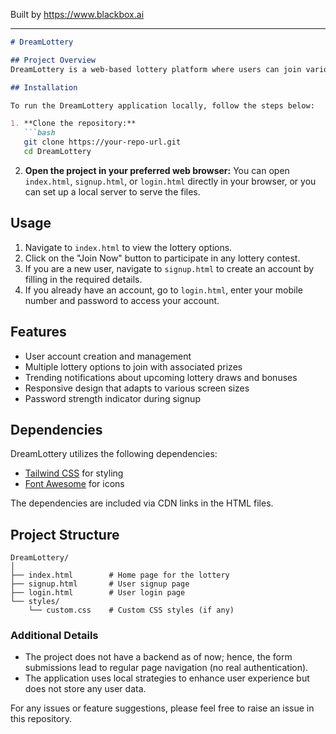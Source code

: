 
Built by https://www.blackbox.ai

---

```markdown
# DreamLottery

## Project Overview
DreamLottery is a web-based lottery platform where users can join various lottery contests, manage their accounts, and view trending lottery events. The application features a modern and responsive user interface, leveraging Tailwind CSS for styling and Font Awesome for icons.

## Installation

To run the DreamLottery application locally, follow the steps below:

1. **Clone the repository:**
   ```bash
   git clone https://your-repo-url.git
   cd DreamLottery
   ```

2. **Open the project in your preferred web browser:**
   You can open `index.html`, `signup.html`, or `login.html` directly in your browser, or you can set up a local server to serve the files.

## Usage

1. Navigate to `index.html` to view the lottery options.
2. Click on the "Join Now" button to participate in any lottery contest.
3. If you are a new user, navigate to `signup.html` to create an account by filling in the required details.
4. If you already have an account, go to `login.html`, enter your mobile number and password to access your account.

## Features

- User account creation and management
- Multiple lottery options to join with associated prizes
- Trending notifications about upcoming lottery draws and bonuses
- Responsive design that adapts to various screen sizes
- Password strength indicator during signup

## Dependencies

DreamLottery utilizes the following dependencies:

- [Tailwind CSS](https://tailwindcss.com/) for styling
- [Font Awesome](https://fontawesome.com/) for icons

The dependencies are included via CDN links in the HTML files.

## Project Structure

```plaintext
DreamLottery/
│
├── index.html        # Home page for the lottery
├── signup.html       # User signup page
├── login.html        # User login page
└── styles/
    └── custom.css    # Custom CSS styles (if any)
```

### Additional Details

- The project does not have a backend as of now; hence, the form submissions lead to regular page navigation (no real authentication).
- The application uses local strategies to enhance user experience but does not store any user data.

For any issues or feature suggestions, please feel free to raise an issue in this repository.
```